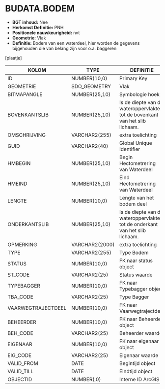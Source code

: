 ﻿# BUDATA.BODEM


* __BGT inhoud:__ Nee
* __Herkomst Definitie:__ PNH
* __Positionele nauwkeurigheid:__ nvt
* __Geometrie:__ Vlak
* __Definitie:__ Bodem van een waterdeel, hier worden de gegevens bijgehouden die van belang zijn voor o.a. baggeren

[plaatje]


|KOLOM                           	|TYPE          	|DEFINITIE|
|------                          	|----          	|-----    |
|ID                              	|NUMBER(10,0)  	|Primary Key|
|GEOMETRIE                       	|SDO_GEOMETRY  	|Vlak|
|BITMAPANGLE                     	|NUMBER(25,10) 	|Symbologie hoek|
|BOVENKANTSLIB                   	|NUMBER(25,10) 	|Is de diepte van de wateroppervlakte tot de bovenkant van het slib lichaam.|
|OMSCHRIJVING                    	|VARCHAR2(255) 	|extra toelichting|
|GUID                            	|VARCHAR2(40)  	|Global Unique Identifier|
|HMBEGIN                         	|NUMBER(25,10) 	|Begin Hectometrering van Waterdeel|
|HMEIND                          	|NUMBER(25,10) 	|Eind Hectometrering van Waterdeel|
|LENGTE                          	|NUMBER(10,0)  	|Lengte van het bodem deel|
|ONDERKANTSLIB                   	|NUMBER(25,10) 	|Is de diepte van de wateroppervlakte tot de onderkant van het slib lichaam.|
|OPMERKING                       	|VARCHAR2(2000)	|extra toelichting|
|TYPE                            	|VARCHAR2(255) 	|Type Bodem|
|STATUS                          	|NUMBER(10,0)  	|FK naar status object|
|ST_CODE                         	|VARCHAR2(25)  	|Status waarde|
|TYPEBAGGER                      	|NUMBER(10,0)  	|FK naar Typebagger object|
|TBA_CODE                        	|VARCHAR2(25)  	|Type Bagger|
|VAARWEGTRAJECTDEEL              	|NUMBER(10,0)  	|FK naar Vaarwegtrajectdeel|
|BEHEERDER                       	|NUMBER(10,0)  	|FK naar Beheerder object|
|BEH_CODE                        	|VARCHAR2(25)  	|Beheerder waarde|
|EIGENAAR                        	|NUMBER(10,0)  	|FK naar eigenaar object|
|EIG_CODE                        	|VARCHAR2(25)  	|Eigenaar waarde|
|VALID_FROM                      	|DATE          	|Begintijd object|
|VALID_TILL                      	|DATE          	|Eindtijd object|
|OBJECTID                        	|NUMBER(,0)    	|Interne ID ArcGIS|




